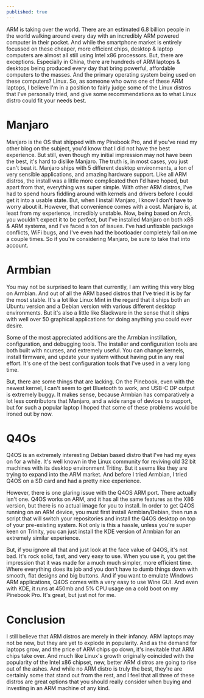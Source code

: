 ```yaml
---
published: true
---
```


ARM is taking over the world. There are an estimated 6.8 billion people in the world walking around every day with an incredibly ARM powered computer in their pocket. And while the smartphone market is entirely focussed on these cheaper, more efficient chips, desktop & laptop computers are almost all still using Intel x86 processors. But, there are exceptions. Especially in China, there are hundreds of ARM laptops & desktops being produced every day that bring powerful, affordable computers to the masses. And the primary operating system being used on these computers? Linux. So, as someone who owns one of these ARM laptops, I believe I'm in a position to fairly judge some of the Linux distros that I've personally tried, and give some recommendations as to what Linux distro could fit your needs best.

# Manjaro 

Manjaro is the OS that shipped with my Pinebook Pro, and if you've read my other blog on the subject, you'd know that I did not have the best experience. But still, even though my initial impression may not have been the best, it's hard to dislike Manjaro. The truth is, in most cases, you just can't beat it. Manjaro ships with 5 different desktop environments, a ton of very sensible applications, and amazing hardware support. Like all ARM distros, the install was a little more complicated then I'd have hoped, but apart from that, everything was super simple. With other ARM distros, I've had to spend hours fiddling around with kernels and drivers before I could get it into a usable state. But, when I install Manjaro, I know I don't have to worry about it. 
However, that convenience comes with a cost. Manjaro is, at least from my experience, incredibly unstable. Now, being based on Arch, you wouldn't expect it to be perfect, but I've installed Manjaro on both x86 & ARM systems, and I've faced a ton of issues. I've had unfixable package conflicts, WiFi bugs, and I've even had the bootloader completely fail on me a couple times. So if you're considering Manjaro, be sure to take that into account.  

# Armbian 

You may not be surprised to learn that currently, I am writing this very blog on Armbian. And out of all the ARM based distros that I've tried it is by far the most stable. It's a lot like Linux Mint in the regard that it ships both an Ubuntu version and a Debian version with various different desktop environments. But it's also a little like Slackware in the sense that it ships with well over 50 graphical applications for doing anything you could ever desire.  

Some of the most appreciated additions are the Armbian instillation, configuration, and debugging tools. The installer and configuration tools are both built with ncurses, and extremely useful. You can change kernels, install firmware, and update your system without having put in any real effort. It's one of the best configuration tools that I've used in a very long time. 

But, there are some things that are lacking. On the Pinebook, even with the newest kernel, I can't seem to get Bluetooth to work, and USB-C DP output is extremely buggy. It makes sense, because Armbian has comparatively a lot less contributors that Manjaro, and a wide range of devices to support, but for such a popular laptop I hoped that some of these problems would be ironed out by now.  

# Q4Os 

Q4OS is an extremely interesting Debian based distro that I've had my eyes on for a while. It's well known in the Linux community for reviving old 32 bit machines with its desktop environment Tritiny. But it seems like they are trying to expand into the ARM market. And before I tried Armbian, I tried Q4OS on a SD card and had a pretty nice experience. 

However, there is one glaring issue with the Q4OS ARM port. There actually isn't one. Q4OS works on ARM, and it has all the same features as the X86 version, but there is no actual image for you to install. In order to get Q4OS running on an ARM device, you must first install Armbian/Debian, then run a script that will switch your repositories and install the Q4OS desktop on top of your pre-existing system. Not only is this a hassle, unless you're super keen on Trinity, you can just install the KDE version of Armbian for an extremely similar experience. 

But, if you ignore all that and just look at the face value of Q4OS, it's not bad. It's rock solid, fast, and very easy to use. When you use it, you get the impression that it was made for a much much simpler, more efficient time. Where everything does its job and you don't have to dumb things down with smooth, flat designs and big buttons. And if you want to emulate Windows ARM applications, Q4OS comes with a very easy to use Wine GUI. And even with KDE, it runs at 450mb and 5% CPU usage on a cold boot on my Pinebook Pro. It's great, but just not for me. 

# Conclusion 

I still believe that ARM distros are merely in their infancy. ARM laptops may not be new, but they are yet to explode in popularity. And as the demand for laptops grow, and the price of ARM chips go down, it's inevitable that ARM chips take over. And much like Linux's growth originally coincided with the popularity of the Intel x86 chipset, new, better ARM distros are going to rise out of the ashes. And while no ARM distro is truly the best, they're are certainly some that stand out from the rest, and I feel that all three of these distros are great options that you should really consider when buying and investing in an ARM machine of any kind.  
